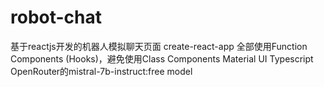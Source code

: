 # robot-chat
基于reactjs开发的机器人模拟聊天页面   create-react-app   全部使用Function Components (Hooks)，避免使用Class Components   Material UI   Typescript   OpenRouter的mistral-7b-instruct:free model
